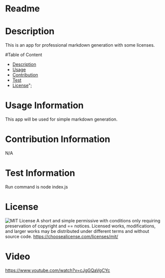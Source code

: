 
# Readme

# Description
This is an app for professional markdown generation with some licenses.

#Table of Content
* [Description](#Description)
* [Usage](#usage)
* [Contribution](#Contribution)
* [Test](#Test)
* [License](#license)";

# Usage Information
This app will be used for simple markdown generation.

# Contribution Information
N/A

# Test Information
Run command is node index.js

# License
![MIT License](https://img.shields.io/badge/license-MIT-green)
A short and simple permissive  with conditions only requiring preservation of copyright and == notices. Licensed works, modifications, and larger works may be distributed under different terms and without source code.
https://choosealicense.com/licenses/mit/

# Video
https://www.youtube.com/watch?v=cJgGQaVgCYc

